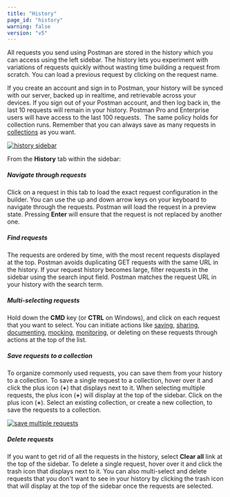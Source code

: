 ```yaml
---
title: "History"
page_id: "history"
warning: false
version: "v5"
---
```



All requests you send using Postman are stored in the history which you can access using the left sidebar. The history lets you experiment with variations of requests quickly without wasting time building a request from scratch. You can load a previous request by clicking on the request name.

If you create an account and sign in to Postman, your history will be synced with our server, backed up in realtime, and retrievable across your devices. If you sign out of your Postman account, and then log back in, the last 10 requests will remain in your history. Postman Pro and Enterprise users will have access to the last 100 requests.  The same policy holds for collection runs. Remember that you can always save as many requests in [collections](/docs/postman/collections/creating_collections) as you want.

[![history sidebar](https://s3.amazonaws.com/postman-static-getpostman-com/postman-docs/WS-history.png)](https://s3.amazonaws.com/postman-static-getpostman-com/postman-docs/WS-history.png)

From the **History** tab within the sidebar:

##### **Navigate through requests**

Click on a request in this tab to load the exact request configuration in the builder. You can use the up and down arrow keys on your keyboard to navigate through the requests. Postman will load the request in a preview state. Pressing **Enter** will ensure that the request is not replaced by another one.

##### **Find requests**

The requests are ordered by time, with the most recent requests displayed at the top. Postman avoids duplicating GET requests with the same URL in the history. If your request history becomes large, filter requests in the sidebar using the search input field. Postman matches the request URL in your history with the search term.

##### **Multi-selecting requests**

Hold down the **CMD** key (or **CTRL** on Windows), and click on each request that you want to select. You can initiate actions like [saving](/docs/postman/collections/creating_collections), [sharing](/docs/postman/collections/sharing_collections), [documenting](/docs/postman/api_documentation/intro_to_api_documentation), [mocking](/docs/postman/mock_servers), [monitoring](/docs/postman/monitors/intro_monitors), or deleting on these requests through actions at the top of the list.

##### **Save requests to a collection**

To organize commonly used requests, you can save them from your history to a collection. To save a single request to a collection, hover over it and click the plus icon (**+**) that displays next to it. When selecting multiple requests, the plus icon (**+**) will display at the top of the sidebar. Click on the plus icon (**+**). Select an existing collection, or create a new collection, to save the requests to a collection.

[![save multiple requests](https://s3.amazonaws.com/postman-static-getpostman-com/postman-docs/saveMultipleRequests.png)](https://s3.amazonaws.com/postman-static-getpostman-com/postman-docs/saveMultipleRequests.png)

##### **Delete requests**

If you want to get rid of all the requests in the history, select **Clear all** link at the top of the sidebar. To delete a single request, hover over it and click the trash icon that displays next to it. You can also multi-select and delete requests that you don't want to see in your history by clicking the trash icon that will display at the top of the sidebar once the requests are selected. 
